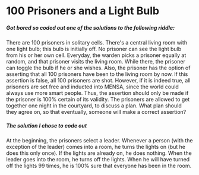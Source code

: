 # 100 Prisoners and a Light Bulb

##### Got bored so coded out one of the solutions to the following riddle:

There are 100 prisoners in solitary cells. There's a central living room with one light bulb; this bulb is initially off. No prisoner can see the light bulb from his or her own cell. Everyday, the warden picks a prisoner equally at random, and that prisoner visits the living room. While there, the prisoner can toggle the bulb if he or she wishes. Also, the prisoner has the option of asserting that all 100 prisoners have been to the living room by now. If this assertion is false, all 100 prisoners are shot. However, if it is indeed true, all prisoners are set free and inducted into MENSA, since the world could always use more smart people. Thus, the assertion should only be made if the prisoner is 100% certain of its validity. The prisoners are allowed to get together one night in the courtyard, to discuss a plan. What plan should they agree on, so that eventually, someone will make a correct assertion?


##### The solution I chose to code out

At the beginning, the prisoners select a leader. Whenever a person (with the exception of the leader) comes into a room, he turns the lights on (but he does this only once). If the lights are already on, he does nothing. When the leader goes into the room, he turns off the lights. When he will have turned off the lights 99 times, he is 100% sure that everyone has been in the room.
